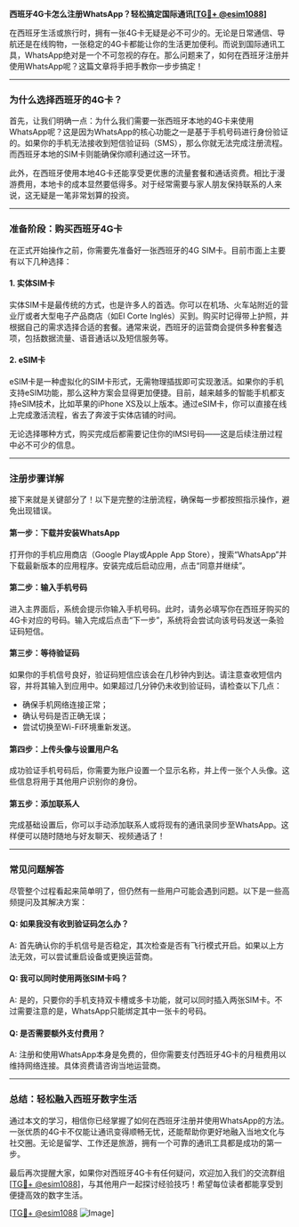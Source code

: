 **西班牙4G卡怎么注册WhatsApp？轻松搞定国际通讯[[TG💪+ @esim1088](https://t.me/s/esim1088)]**

在西班牙生活或旅行时，拥有一张4G卡无疑是必不可少的。无论是日常通信、导航还是在线购物，一张稳定的4G卡都能让你的生活更加便利。而说到国际通讯工具，WhatsApp绝对是一个不可忽视的存在。那么问题来了，如何在西班牙注册并使用WhatsApp呢？这篇文章将手把手教你一步步搞定！

---

### **为什么选择西班牙的4G卡？**

首先，让我们明确一点：为什么我们需要一张西班牙本地的4G卡来使用WhatsApp呢？这是因为WhatsApp的核心功能之一是基于手机号码进行身份验证的。如果你的手机无法接收到短信验证码（SMS），那么你就无法完成注册流程。而西班牙本地的SIM卡则能确保你顺利通过这一环节。

此外，在西班牙使用本地4G卡还能享受更优惠的流量套餐和通话资费。相比于漫游费用，本地卡的成本显然要低得多。对于经常需要与家人朋友保持联系的人来说，这无疑是一笔非常划算的投资。

---

### **准备阶段：购买西班牙4G卡**

在正式开始操作之前，你需要先准备好一张西班牙的4G SIM卡。目前市面上主要有以下几种选择：

#### **1. 实体SIM卡**
实体SIM卡是最传统的方式，也是许多人的首选。你可以在机场、火车站附近的营业厅或者大型电子产品商店（如El Corte Inglés）买到。购买时记得带上护照，并根据自己的需求选择合适的套餐。通常来说，西班牙的运营商会提供多种套餐选项，包括数据流量、语音通话以及短信服务等。

#### **2. eSIM卡**
eSIM卡是一种虚拟化的SIM卡形式，无需物理插拔即可实现激活。如果你的手机支持eSIM功能，那么这种方案会显得更加便捷。目前，越来越多的智能手机都支持eSIM技术，比如苹果的iPhone XS及以上版本。通过eSIM卡，你可以直接在线上完成激活流程，省去了奔波于实体店铺的时间。

无论选择哪种方式，购买完成后都需要记住你的IMSI号码——这是后续注册过程中必不可少的信息。

---

### **注册步骤详解**

接下来就是关键部分了！以下是完整的注册流程，确保每一步都按照指示操作，避免出现错误。

#### **第一步：下载并安装WhatsApp**
打开你的手机应用商店（Google Play或Apple App Store），搜索“WhatsApp”并下载最新版本的应用程序。安装完成后启动应用，点击“同意并继续”。

#### **第二步：输入手机号码**
进入主界面后，系统会提示你输入手机号码。此时，请务必填写你在西班牙购买的4G卡对应的号码。输入完成后点击“下一步”，系统将会尝试向该号码发送一条验证码短信。

#### **第三步：等待验证码**
如果你的手机信号良好，验证码短信应该会在几秒钟内到达。请注意查收短信内容，并将其输入到应用中。如果超过几分钟仍未收到验证码，请检查以下几点：
- 确保手机网络连接正常；
- 确认号码是否正确无误；
- 尝试切换至Wi-Fi环境重新发送。

#### **第四步：上传头像与设置用户名**
成功验证手机号码后，你需要为账户设置一个显示名称，并上传一张个人头像。这些信息将用于其他用户识别你的身份。

#### **第五步：添加联系人**
完成基础设置后，你可以手动添加联系人或将现有的通讯录同步至WhatsApp。这样便可以随时随地与好友聊天、视频通话了！

---

### **常见问题解答**

尽管整个过程看起来简单明了，但仍然有一些用户可能会遇到问题。以下是一些高频提问及其解决方案：

#### **Q: 如果我没有收到验证码怎么办？**
A: 首先确认你的手机信号是否稳定，其次检查是否有飞行模式开启。如果以上方法无效，可以尝试重启设备或更换运营商。

#### **Q: 我可以同时使用两张SIM卡吗？**
A: 是的，只要你的手机支持双卡槽或多卡功能，就可以同时插入两张SIM卡。不过需要注意的是，WhatsApp只能绑定其中一张卡的号码。

#### **Q: 是否需要额外支付费用？**
A: 注册和使用WhatsApp本身是免费的，但你需要支付西班牙4G卡的月租费用以维持网络连接。具体资费请咨询当地运营商。

---

### **总结：轻松融入西班牙数字生活**

通过本文的学习，相信你已经掌握了如何在西班牙注册并使用WhatsApp的方法。一张优质的4G卡不仅能让通讯变得顺畅无忧，还能帮助你更好地融入当地文化与社交圈。无论是留学、工作还是旅游，拥有一个可靠的通讯工具都是成功的第一步。

最后再次提醒大家，如果你对西班牙4G卡有任何疑问，欢迎加入我们的交流群组[[TG💪+ @esim1088](https://t.me/s/esim1088)]，与其他用户一起探讨经验技巧！希望每位读者都能享受到便捷高效的数字生活。

[[TG💪+ @esim1088](https://t.me/s/esim1088) ![Image](https://i.postimg.cc/4NQfJmqS/Snipaste-2025-05-13-00-14-12.png)]